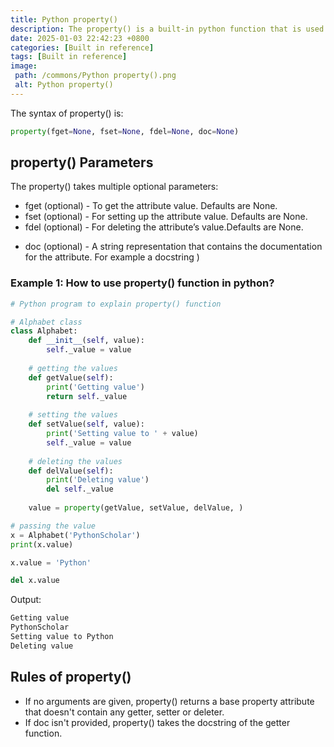 ```yaml
---
title: Python property()
description: The property() is a built-in python function that is used to define specific properties in the python class.
date: 2025-01-03 22:42:23 +0800
categories: [Built in reference]
tags: [Built in reference]
image:
 path: /commons/Python property().png
 alt: Python property()
---
```


The syntax of property()  is:

```python
property(fget=None, fset=None, fdel=None, doc=None)

```

<script type="text/javascript">
	atOptions = {
		'key' : 'f934c5057f4cfe34762901514605d248',
		'format' : 'iframe',
		'height' : 180,
		'width' : 800,
		'params' : {}
	};
</script>
<script type="text/javascript" src="https://www.highperformanceformat.com/f934c5057f4cfe34762901514605d248/invoke.js"></script>
## property() Parameters 

The property() takes multiple optional parameters:

* fget (optional) \- To get the attribute value. Defaults are None.  
* fset (optional) \- For setting up the attribute value. Defaults are None.  
* fdel (optional) \- For deleting the attribute’s value.Defaults are None.  
<script type="text/javascript">
	atOptions = {
		'key' : 'f934c5057f4cfe34762901514605d248',
		'format' : 'iframe',
		'height' : 180,
		'width' : 800,
		'params' : {}
	};
</script>
<script type="text/javascript" src="https://www.highperformanceformat.com/f934c5057f4cfe34762901514605d248/invoke.js"></script>
* doc (optional) \- A string representation that contains the documentation for the attribute. For example a docstring )

### Example 1: How to use property() function in python?

```python
# Python program to explain property() function

# Alphabet class
class Alphabet:
	def __init__(self, value):
		self._value = value
		
	# getting the values
	def getValue(self):
		print('Getting value')
		return self._value
		
	# setting the values
	def setValue(self, value):
		print('Setting value to ' + value)
		self._value = value
		
	# deleting the values
	def delValue(self):
		print('Deleting value')
		del self._value
	
	value = property(getValue, setValue, delValue, )

# passing the value
x = Alphabet('PythonScholar')
print(x.value)

x.value = 'Python'

del x.value

```

Output:

```python
Getting value
PythonScholar
Setting value to Python
Deleting value

```

<script type="text/javascript">
	atOptions = {
		'key' : 'f934c5057f4cfe34762901514605d248',
		'format' : 'iframe',
		'height' : 180,
		'width' : 800,
		'params' : {}
	};
</script>
<script type="text/javascript" src="https://www.highperformanceformat.com/f934c5057f4cfe34762901514605d248/invoke.js"></script>
## Rules of property()

* If no arguments are given, property() returns a base property attribute that doesn't contain any getter, setter or deleter.  
* If doc isn't provided, property() takes the docstring of the getter function.